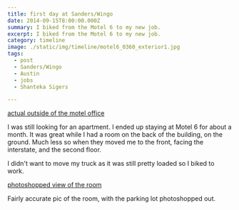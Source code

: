 ```yaml
---
title: first day at Sanders/Wingo
date: 2014-09-15T8:00:00.000Z
summary: I biked from the Motel 6 to my new job.
excerpt: I biked from the Motel 6 to my new job.
category: timeline
image: ./static/img/timeline/motel6_0360_exterior1.jpg
tags:
  - post 
  - Sanders/Wingo
  - Austin
  - jobs
  - Shanteka Sigers

---
```


[actual outside of the motel office](/static/img/timeline/motel6_0360_exterior1.jpg "actual outside of the motel office")

I was still looking for an apartment. I ended up staying at Motel 6 for about a month. It was great while I had a room on the back of the building, on the ground. Much less so when they moved me to the front, facing the interstate, and the second floor.

I didn't want to move my truck as it was still pretty loaded so I biked to work.

[photoshopped view of the room](/static/img/timeline/motel6_0360_single2.jpg "photoshopped view of the room")
<figcaption>Fairly accurate pic of the room, with the parking lot photoshopped out.</figcaption> 